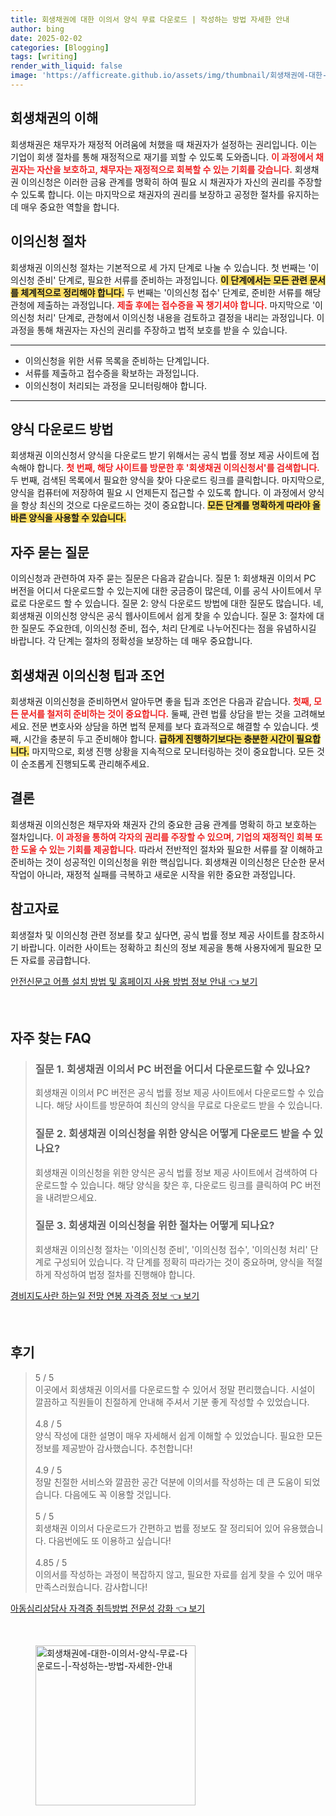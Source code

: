 ```yaml
---
title: 회생채권에 대한 이의서 양식 무료 다운로드 | 작성하는 방법 자세한 안내
author: bing
date: 2025-02-02
categories: [Blogging]
tags: [writing]
render_with_liquid: false
image: 'https://afficreate.github.io/assets/img/thumbnail/회생채권에-대한-이의서-양식-무료-다운로드-|-작성하는-방법-자세한-안내.webp'
---
```



<h2 id='회생채권_이해'>회생채권의 이해</h2>

<p>회생채권은 채무자가 재정적 어려움에 처했을 때 채권자가 설정하는 권리입니다. 이는 기업이 회생 절차를 통해 재정적으로 재기를 꾀할 수 있도록 도와줍니다. <b><span style="color: #ee2323;">이 과정에서 채권자는 자산을 보호하고, 채무자는 재정적으로 회복할 수 있는 기회를 갖습니다.</span></b> 회생채권 이의신청은 이러한 금융 관계를 명확히 하여 필요 시 채권자가 자신의 권리를 주장할 수 있도록 합니다. 이는 마지막으로 채권자의 권리를 보장하고 공정한 절차를 유지하는 데 매우 중요한 역할을 합니다.</p>

<h2 id='이의신청_절차'>이의신청 절차</h2>

<p>회생채권 이의신청 절차는 기본적으로 세 가지 단계로 나눌 수 있습니다. 첫 번째는 '이의신청 준비' 단계로, 필요한 서류를 준비하는 과정입니다. <b><span style="background-color: #ffe066;">이 단계에서는 모든 관련 문서를 체계적으로 정리해야 합니다.</span></b> 두 번째는 '이의신청 접수' 단계로, 준비한 서류를 해당 관청에 제출하는 과정입니다. <b><span style="color: #ee2323;">제출 후에는 접수증을 꼭 챙기셔야 합니다.</span></b> 마지막으로 '이의신청 처리' 단계로, 관청에서 이의신청 내용을 검토하고 결정을 내리는 과정입니다. 이 과정을 통해 채권자는 자신의 권리를 주장하고 법적 보호를 받을 수 있습니다.</p>

<hr />

<ul>
    <li>이의신청을 위한 서류 목록을 준비하는 단계입니다.</li>
    <li>서류를 제출하고 접수증을 확보하는 과정입니다.</li>
    <li>이의신청이 처리되는 과정을 모니터링해야 합니다.</li>
</ul>

<hr />

<h2 id='양식_다운로드'>양식 다운로드 방법</h2>

<p>회생채권 이의신청서 양식을 다운로드 받기 위해서는 공식 법률 정보 제공 사이트에 접속해야 합니다. <b><span style="color: #ee2323;">첫 번째, 해당 사이트를 방문한 후 '회생채권 이의신청서'를 검색합니다.</span></b> 두 번째, 검색된 목록에서 필요한 양식을 찾아 다운로드 링크를 클릭합니다. 마지막으로, 양식을 컴퓨터에 저장하여 필요 시 언제든지 접근할 수 있도록 합니다. 이 과정에서 양식을 항상 최신의 것으로 다운로드하는 것이 중요합니다. <b><span style="background-color: #ffe066;">모든 단계를 명확하게 따라야 올바른 양식을 사용할 수 있습니다.</span></b></p>

<h2 id='자주_묻는_질문'>자주 묻는 질문</h2>

<p>이의신청과 관련하여 자주 묻는 질문은 다음과 같습니다. 질문 1: 회생채권 이의서 PC 버전을 어디서 다운로드할 수 있는지에 대한 궁금증이 많은데, 이를 공식 사이트에서 무료로 다운로드 할 수 있습니다. 질문 2: 양식 다운로드 방법에 대한 질문도 많습니다. 네, 회생채권 이의신청 양식은 공식 웹사이트에서 쉽게 찾을 수 있습니다. 질문 3: 절차에 대한 질문도 주요한데, 이의신청 준비, 접수, 처리 단계로 나누어진다는 점을 유념하시길 바랍니다. 각 단계는 절차의 정확성을 보장하는 데 매우 중요합니다.</p>

<h2 id='팁과_조언'>회생채권 이의신청 팁과 조언</h2>

<p>회생채권 이의신청을 준비하면서 알아두면 좋을 팁과 조언은 다음과 같습니다. <b><span style="color: #ee2323;">첫째, 모든 문서를 철저히 준비하는 것이 중요합니다.</span></b> 둘째, 관련 법률 상담을 받는 것을 고려해보세요. 전문 변호사와 상담을 하면 법적 문제를 보다 효과적으로 해결할 수 있습니다. 셋째, 시간을 충분히 두고 준비해야 합니다. <b><span style="background-color: #ffe066;">급하게 진행하기보다는 충분한 시간이 필요합니다.</span></b> 마지막으로, 회생 진행 상황을 지속적으로 모니터링하는 것이 중요합니다. 모든 것이 순조롭게 진행되도록 관리해주세요.</p>

<h2 id='결론'>결론</h2>

<p>회생채권 이의신청은 채무자와 채권자 간의 중요한 금융 관계를 명확히 하고 보호하는 절차입니다. <b><span style="color: #ee2323;">이 과정을 통하여 각자의 권리를 주장할 수 있으며, 기업의 재정적인 회복 또한 도울 수 있는 기회를 제공합니다.</span></b> 따라서 전반적인 절차와 필요한 서류를 잘 이해하고 준비하는 것이 성공적인 이의신청을 위한 핵심입니다. 회생채권 이의신청은 단순한 문서 작업이 아니라, 재정적 실패를 극복하고 새로운 시작을 위한 중요한 과정입니다.</p>

<h2 id='참고자료'>참고자료</h2>

<p>회생절차 및 이의신청 관련 정보를 찾고 싶다면, 공식 법률 정보 제공 사이트를 참조하시기 바랍니다. 이러한 사이트는 정확하고 최신의 정보 제공을 통해 사용자에게 필요한 모든 자료를 공급합니다.</p>


<p><a class="click-button" title="안전신문고 어플 설치 방법 및 홈페이지 사용 방법 정보 안내" href="https://afficreate.github.io/posts/%EC%95%88%EC%A0%84%EC%8B%A0%EB%AC%B8%EA%B3%A0-%EC%96%B4%ED%94%8C-%EC%84%A4%EC%B9%98-%EB%B0%A9%EB%B2%95-%EB%B0%8F-%ED%99%88%ED%8E%98%EC%9D%B4%EC%A7%80-%EC%82%AC%EC%9A%A9-%EB%B0%A9%EB%B2%95-%EC%A0%95%EB%B3%B4-%EC%95%88%EB%82%B4/" rel="dofollow">안전신문고 어플 설치 방법 및 홈페이지 사용 방법 정보 안내 👈 보기</a></p><br>
<h2 id='자주_찾는_FAQ'>자주 찾는 FAQ</h2>
<div itemscope="" itemtype="https://schema.org/FAQPage">
<blockquote>
<div itemscope="" itemprop="mainEntity" itemtype="https://schema.org/Question">
<h3 itemprop="name">질문 1. 회생채권 이의서 PC 버전을 어디서 다운로드할 수 있나요?</h3>
<div itemscope="" itemprop="acceptedAnswer" itemtype="https://schema.org/Answer">
<span itemprop="text">
<p>회생채권 이의서 PC 버전은 공식 법률 정보 제공 사이트에서 다운로드할 수 있습니다. 해당 사이트를 방문하여 최신의 양식을 무료로 다운로드 받을 수 있습니다.</p>
</span>
</div>
</div>
<div itemscope="" itemprop="mainEntity" itemtype="https://schema.org/Question">
<h3 itemprop="name">질문 2. 회생채권 이의신청을 위한 양식은 어떻게 다운로드 받을 수 있나요?</h3>
<div itemscope="" itemprop="acceptedAnswer" itemtype="https://schema.org/Answer">
<span itemprop="text">
<p>회생채권 이의신청을 위한 양식은 공식 법률 정보 제공 사이트에서 검색하여 다운로드할 수 있습니다. 해당 양식을 찾은 후, 다운로드 링크를 클릭하여 PC 버전을 내려받으세요.</p>
</span>
</div>
</div>
<div itemscope="" itemprop="mainEntity" itemtype="https://schema.org/Question">
<h3 itemprop="name">질문 3. 회생채권 이의신청을 위한 절차는 어떻게 되나요?</h3>
<div itemscope="" itemprop="acceptedAnswer" itemtype="https://schema.org/Answer">
<span itemprop="text">
<p>회생채권 이의신청 절차는 '이의신청 준비', '이의신청 접수', '이의신청 처리' 단계로 구성되어 있습니다. 각 단계를 정확히 따라가는 것이 중요하며, 양식을 적절하게 작성하여 법정 절차를 진행해야 합니다.</p>
</span>
</div>
</div>
</blockquote>
</div>
<p><a class="click-button" title="경비지도사란 하는일 전망 연봉 자격증 정보" href="https://afficreate.github.io/posts/%EA%B2%BD%EB%B9%84%EC%A7%80%EB%8F%84%EC%82%AC%EB%9E%80-%ED%95%98%EB%8A%94%EC%9D%BC-%EC%A0%84%EB%A7%9D-%EC%97%B0%EB%B4%89-%EC%9E%90%EA%B2%A9%EC%A6%9D-%EC%A0%95%EB%B3%B4/" rel="dofollow">경비지도사란 하는일 전망 연봉 자격증 정보 👈 보기</a></p><br>
<h2 id='후기'>후기</h2>
<div itemscope itemtype="https://schema.org/Product">
  <blockquote>
  <div itemprop="review" itemscope itemtype="https://schema.org/Review">
      <div itemprop="reviewRating" itemscope itemtype="https://schema.org/Rating"> <span itemprop="ratingValue">5</span> / <span itemprop="bestRating">5</span> </div>
      <span itemprop="reviewBody">이곳에서 회생채권 이의서를 다운로드할 수 있어서 정말 편리했습니다. 시설이 깔끔하고 직원들이 친절하게 안내해 주셔서 기분 좋게 작성할 수 있었습니다.</span>
  </div>
  <br>
  <div itemprop="review" itemscope itemtype="https://schema.org/Review">
      <div itemprop="reviewRating" itemscope itemtype="https://schema.org/Rating"> <span itemprop="ratingValue">4.8</span> / <span itemprop="bestRating">5</span> </div>
      <span itemprop="reviewBody">양식 작성에 대한 설명이 매우 자세해서 쉽게 이해할 수 있었습니다. 필요한 모든 정보를 제공받아 감사했습니다. 추천합니다!</span>
  </div>
  <br>
  <div itemprop="review" itemscope itemtype="https://schema.org/Review">
      <div itemprop="reviewRating" itemscope itemtype="https://schema.org/Rating"> <span itemprop="ratingValue">4.9</span> / <span itemprop="bestRating">5</span> </div>
      <span itemprop="reviewBody">정말 친절한 서비스와 깔끔한 공간 덕분에 이의서를 작성하는 데 큰 도움이 되었습니다. 다음에도 꼭 이용할 것입니다.</span>
  </div>
  <br>
  <div itemprop="review" itemscope itemtype="https://schema.org/Review">
      <div itemprop="reviewRating" itemscope itemtype="https://schema.org/Rating"> <span itemprop="ratingValue">5</span> / <span itemprop="bestRating">5</span> </div>
      <span itemprop="reviewBody">회생채권 이의서 다운로드가 간편하고 법률 정보도 잘 정리되어 있어 유용했습니다. 다음번에도 또 이용하고 싶습니다!</span>
  </div>
  <br>
  <div itemprop="review" itemscope itemtype="https://schema.org/Review">
      <div itemprop="reviewRating" itemscope itemtype="https://schema.org/Rating"> <span itemprop="ratingValue">4.85</span> / <span itemprop="bestRating">5</span> </div>
      <span itemprop="reviewBody">이의서를 작성하는 과정이 복잡하지 않고, 필요한 자료를 쉽게 찾을 수 있어 매우 만족스러웠습니다. 감사합니다!</span>
  </div>
  </blockquote>
</div>
<p><a class="click-button" title="아동심리상담사 자격증 취득방법 전문성 강화" href="https://afficreate.github.io/posts/%EC%95%84%EB%8F%99%EC%8B%AC%EB%A6%AC%EC%83%81%EB%8B%B4%EC%82%AC-%EC%9E%90%EA%B2%A9%EC%A6%9D-%EC%B7%A8%EB%93%9D%EB%B0%A9%EB%B2%95-%EC%A0%84%EB%AC%B8%EC%84%B1-%EA%B0%95%ED%99%94/" rel="dofollow">아동심리상담사 자격증 취득방법 전문성 강화 👈 보기</a></p><br>
<figure class="image"><img src="https://afficreate.github.io/assets/img/thumbnail/회생채권에-대한-이의서-양식-무료-다운로드-|-작성하는-방법-자세한-안내.webp" alt="회생채권에-대한-이의서-양식-무료-다운로드-|-작성하는-방법-자세한-안내" width="256" height="256"></figure>